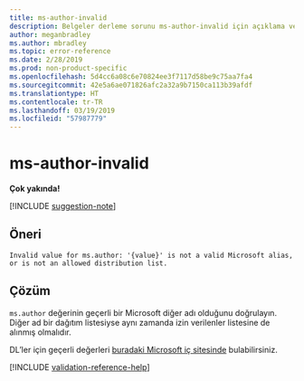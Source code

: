 ```yaml
---
title: ms-author-invalid
description: Belgeler derleme sorunu ms-author-invalid için açıklama ve çözüm
author: meganbradley
ms.author: mbradley
ms.topic: error-reference
ms.date: 2/28/2019
ms.prod: non-product-specific
ms.openlocfilehash: 5d4cc6a08c6e70824ee3f7117d58be9c75aa7fa4
ms.sourcegitcommit: 42e5a6ae071826afc2a32a9b7150ca113b39afdf
ms.translationtype: HT
ms.contentlocale: tr-TR
ms.lasthandoff: 03/19/2019
ms.locfileid: "57987779"
---
```

# <a name="ms-author-invalid"></a>ms-author-invalid

**Çok yakında!**

[!INCLUDE [suggestion-note](includes/suggestion-note.md)]

## <a name="suggestion"></a>Öneri

`Invalid value for ms.author: '{value}' is not a valid Microsoft alias, or is not an allowed distribution list.`

## <a name="resolution"></a>Çözüm

`ms.author` değerinin geçerli bir Microsoft diğer adı olduğunu doğrulayın. Diğer ad bir dağıtım listesiyse aynı zamanda izin verilenler listesine de alınmış olmalıdır.

DL’ler için geçerli değerleri [buradaki Microsoft iç sitesinde](https://docsmetadatatool.azurewebsites.net/allowlists) bulabilirsiniz.

<!--make sure to add this file to your includes folder and verify the path-->
[!INCLUDE [validation-reference-help](includes/validation-reference-help.md)]
